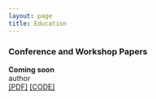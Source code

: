 ```yaml
---
layout: page
title: Education
---
```


<h3>
    <a name='pub'></a> Conference and Workshop Papers
</h3>

<div class="media">
    <div class="media-body">
       <p class="media-heading">
          <strong>Coming soon
</strong><br />
          author <br />
          <a href="test">[PDF]</a> <a href="test">[CODE]</a><br />
       </p>
    </div>
</div>
